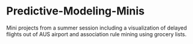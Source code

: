 # Predictive-Modeling-Minis

Mini projects from a summer session including a visualization of delayed flights out of AUS airport and association rule mining using grocery lists.

